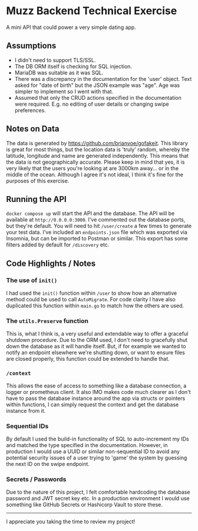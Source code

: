 # Muzz Backend Technical Exercise

A mini API that could power a very simple dating app.

## Assumptions

- I didn't need to support TLS/SSL.
- The DB ORM itself is checking for SQL injection.
- MariaDB was suitable as it was SQL.
- There was a discrepancy in the documentation for the 'user' object. Text asked for "date of birth" but the JSON example was "age". Age was simpler to implement so I went with that.
- Assumed that only the CRUD actions specified in the documentation were required. E.g. no editing of user details or changing swipe preferences.

## Notes on Data

The data is generated by https://github.com/brianvoe/gofakeit. This library is great for most things, but the location data is 'truly' random, whereby the latitude, longitude and name are generated independently. This means that the data is not geographically accurate. Please keep in mind that yes, it is very likely that the users you're looking at are 3000km away... or in the middle of the ocean. Although I agree it's not ideal, I think it's fine for the purposes of this exercise.

## Running the API

`docker compose up` will start the API and the database. The API will be available at `http://0.0.0.0:3000`. I've commented out the database ports, but they're default. You will need to hit `/user/create` a few times to generate your test data. I've included an `endpoints.json` file which was exported via Insomnia, but can be imported to Postman or similar. This export has some filters added by default for `/discovery` etc.

## Code Highlights / Notes

### The use of `init()`

I had used the `init()` function within `/user` to show how an alternative method could be used to call `AutoMigrate`. For code clarity I have also duplicated this function within `main.go` to match how the others are used.

### The `utils.Preserve` function

This is, what I think is, a very useful and extendable way to offer a graceful shutdown procedure. Due to the ORM used, I don't need to gracefully shut down the database as it will handle itself. But, if for example we wanted to notify an endpoint elsewhere we're shutting down, or want to ensure files are closed properly, this function could be extended to handle that.

### `/context`

This allows the ease of access to something like a database connection, a logger or prometheus client. It also IMO makes code much clearer as I don't have to pass the database instance around the app via structs or pointers within functions, I can simply request the context and get the database instance from it.

### Sequential IDs

By default I used the build-in functionality of SQL to auto-increment my IDs and matched the type specified in the documentation. However, in production I would use a UUID or similar non-sequential ID to avoid any potential security issues of a user trying to 'game' the system by guessing the next ID on the swipe endpoint.

### Secrets / Passwords

Due to the nature of this project, I felt comfortable hardcoding the database password and JWT secret key etc. In a production environment I would use something like GitHub Secrets or Hashicorp Vault to store these.

---

I appreciate you taking the time to review my project!
